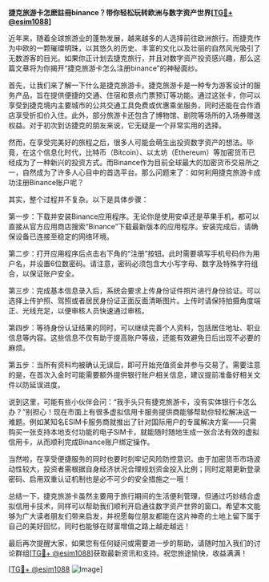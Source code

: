 **捷克旅游卡怎麽註冊binance？带你轻松玩转欧洲与数字资产世界[[TG💪+ @esim1088](https://t.me/s/esim1088)]**

近年来，随着全球旅游业的蓬勃发展，越来越多的人选择前往欧洲旅行。而捷克作为中欧的一颗璀璨明珠，以其悠久的历史、丰富的文化以及壮丽的自然风光吸引了无数游客的目光。如果你正计划去捷克旅行，并且对数字资产投资感兴趣，那么这篇文章将为你揭开“捷克旅游卡怎么注册binance”的神秘面纱。

首先，让我们来了解一下什么是捷克旅游卡。捷克旅游卡是一种专为游客设计的服务产品，旨在提供便捷的交通、住宿和景点门票预订等功能。通过这张卡，你可以享受到捷克境内主要城市的公共交通工具免费或优惠乘坐服务，同时还能在合作酒店享受折扣价入住。此外，部分旅游卡还包含了博物馆、剧院等场所的入场券赠送权益。对于初次到访捷克的朋友来说，它无疑是一个非常实用的选择。

然而，在享受完美好的旅程之后，很多人可能会萌生出投资数字资产的想法。毕竟，在这个信息化时代，比特币（Bitcoin）、以太坊（Ethereum）等加密货币已经成为了一种新兴的投资方式。而Binance作为目前全球最大的加密货币交易所之一，自然成为了许多人心目中的首选平台。那么问题来了：如何利用捷克旅游卡成功注册Binance账户呢？

其实，整个过程并不复杂。以下是具体步骤：

第一步：下载并安装Binance应用程序。无论你是使用安卓还是苹果手机，都可以直接从官方应用商店搜索“Binance”下载最新版本的应用程序。安装完成后，请确保设备已连接至稳定的网络环境。

第二步：打开应用程序后点击右下角的“注册”按钮。此时需要填写手机号码作为用户名，并设置6位数密码。请注意，密码必须包含大小写字母、数字及特殊字符组合，以保证账户安全。

第三步：完成基本信息录入后，系统会要求上传身份证件照片进行身份验证。可以选择上传护照、驾照或者居民身份证正面反面清晰图片。上传时请保持拍摄角度端正、光线充足，以便审核人员快速通过审核。

第四步：等待身份认证结果的同时，可以继续完善个人资料，包括居住地址、职业信息等内容。这些信息不仅有助于提高账户等级，还能有效避免日后出现不必要的麻烦。

第五步：当所有资料均被确认无误后，即可开始充值资金并参与交易了。需要注意的是，在首次入金时可能需要额外提供银行账户相关信息，建议提前准备好相关文件以防延误进度。

说到这里，可能有些小伙伴会问：“我手头只有捷克旅游卡，没有实体银行卡怎么办？”别担心！现在市面上有很多虚拟信用卡服务提供商能够帮助你轻松解决这一难题。例如某知名ESIM卡服务商就推出了针对国际用户的专属解决方案——只需购买一张支持本地支付功能的电子SIM卡，就能随时随地生成一张合法有效的虚拟信用卡，从而顺利完成Binance账户绑定操作。

当然啦，在享受便捷服务的同时也要时刻牢记风险防控意识。由于加密货币市场波动性较大，投资者需根据自身经济状况合理规划资金投入比例；同时定期更新登录密码、启用双重认证机制也是必不可少的安全措施之一哦！

总结一下，捷克旅游卡虽然主要用于旅行期间的生活便利管理，但通过巧妙结合虚拟信用卡技术，同样可以帮助我们顺利开启通往数字资产世界的窗口。希望本文能够为广大读者朋友们带来启发，并祝愿每位朋友都能在这片神奇的土地上留下属于自己的美好回忆，同时也能够在财富增值之路上越走越远！

最后再次提醒大家，如果您有任何疑问或需要进一步的帮助，请随时加入我们的讨论群组[[TG💪+ @esim1088](https://t.me/s/esim1088)]获取最新资讯和支持。祝您旅途愉快，收益满满！

[[TG💪+ @esim1088](https://t.me/s/esim1088) ![Image](https://i.postimg.cc/4NQfJmqS/Snipaste-2025-05-13-00-14-12.png)]